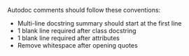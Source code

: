 Autodoc comments should follow these conventions:
  - Multi-line docstring summary should start at the first line
  - 1 blank line required after class docstring
  - 1 blank line required after attributes
  - Remove whitespace after opening quotes